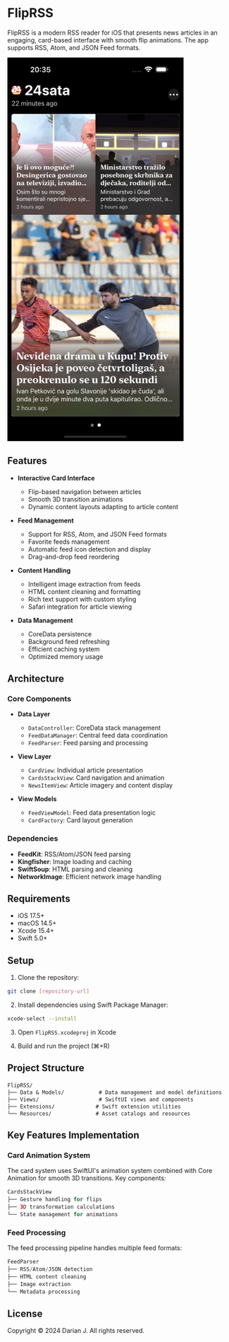 # FlipRSS

FlipRSS is a modern RSS reader for iOS that presents news articles in an engaging, card-based interface with smooth flip animations. The app supports RSS, Atom, and JSON Feed formats.

<img src="https://raw.githubusercontent.com/14nnn/nexlio/main/Screenshots/home.png" width="400"/>


## Features

- **Interactive Card Interface**
  - Flip-based navigation between articles
  - Smooth 3D transition animations
  - Dynamic content layouts adapting to article content

- **Feed Management**
  - Support for RSS, Atom, and JSON Feed formats
  - Favorite feeds management
  - Automatic feed icon detection and display
  - Drag-and-drop feed reordering

- **Content Handling**
  - Intelligent image extraction from feeds
  - HTML content cleaning and formatting
  - Rich text support with custom styling
  - Safari integration for article viewing

- **Data Management**
  - CoreData persistence
  - Background feed refreshing
  - Efficient caching system
  - Optimized memory usage

## Architecture

### Core Components

- **Data Layer**
  - `DataController`: CoreData stack management
  - `FeedDataManager`: Central feed data coordination
  - `FeedParser`: Feed parsing and processing

- **View Layer**
  - `CardView`: Individual article presentation
  - `CardsStackView`: Card navigation and animation
  - `NewsItemView`: Article imagery and content display

- **View Models**
  - `FeedViewModel`: Feed data presentation logic
  - `CardFactory`: Card layout generation

### Dependencies

- **FeedKit**: RSS/Atom/JSON feed parsing
- **Kingfisher**: Image loading and caching
- **SwiftSoup**: HTML parsing and cleaning
- **NetworkImage**: Efficient network image handling

## Requirements

- iOS 17.5+
- macOS 14.5+
- Xcode 15.4+
- Swift 5.0+

## Setup

1. Clone the repository:
```bash
git clone [repository-url]
```

2. Install dependencies using Swift Package Manager:
```bash
xcode-select --install
```

3. Open `FlipRSS.xcodeproj` in Xcode

4. Build and run the project (⌘+R)

## Project Structure

```
FlipRSS/
├── Data & Models/           # Data management and model definitions
├── Views/                   # SwiftUI views and components
├── Extensions/             # Swift extension utilities
└── Resources/              # Asset catalogs and resources
```

## Key Features Implementation

### Card Animation System

The card system uses SwiftUI's animation system combined with Core Animation for smooth 3D transitions. Key components:

```swift
CardsStackView
├── Gesture handling for flips
├── 3D transformation calculations
└── State management for animations
```

### Feed Processing

The feed processing pipeline handles multiple feed formats:

```swift
FeedParser
├── RSS/Atom/JSON detection
├── HTML content cleaning
├── Image extraction
└── Metadata processing
```

## License

Copyright © 2024 Darian J. All rights reserved.
